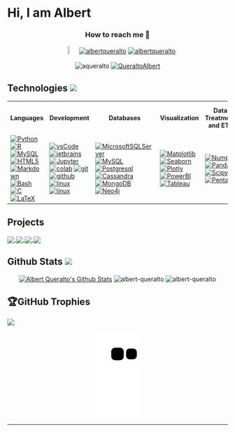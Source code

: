 <h1 align="left">Hi, I am Albert</h1>

<!--
[![Typing SVG](https://readme-typing-svg.herokuapp.com?width=1000&lines=Welcome+to+my+GitHub+Profile!;I+am+a+Data+Scientist%2C+Physicist+and+PhD+in+Materials+Science;I+am+also+a+Computer+Science+and+Coding+Enthusiast)](https://git.io/typing-svg)
-->

<div id="header" align="center">

### How to reach me 🤝

<a href="https://twitter.com/queraltoalbert" target="blank"><img align="center" src="https://cdn.pixabay.com/photo/2018/06/22/19/03/logo-3491390__340.png" width="8%" height="8%"></a>
<a href="https://linkedin.com/in/albertqueralto" target="blank"><img align="center" src="https://cdn.pixabay.com/photo/2017/07/04/12/16/social-2470870_960_720.png" alt="albertqueralto" width="4%" height="4%"></a>
<a href="https://kaggle.com/albertqueralto" target="blank"><img align="center" src="https://i.ibb.co/5BGqqQd/kaggle.png" width="6%" height="6%" alt="albertqueralto"></a>
	
<img src="https://komarev.com/ghpvc/?username=aqueralto&label=Profile%20views&color=0e75b6&style=flat" width="15%" height="15%" alt="aqueralto" /> <a href="https://twitter.com/queraltoalbert" target="blank"><img src="https://img.shields.io/twitter/follow/QueraltoAlbert?logo=twitter&style=for-the-badge" width="22%" height="22%" alt="QueraltoAlbert" /></a>

</div>

## Technologies <img src = "https://media2.giphy.com/media/QssGEmpkyEOhBCb7e1/giphy.gif?cid=ecf05e47a0n3gi1bfqntqmob8g9aid1oyj2wr3ds3mg700bl&rid=giphy.gif" width = 25px>
	
<table>
  <tr>
    <th>Languages</th>
    <th>Development</th>
    <th>Databases</th>
    <th>Visualization</th>
    <th>Data Treatment and ETL</th>
    <th>Machine and Deep Learning</th>
    <th>Backend</th>
    <th>Automation</th>
    <th>Learning</th>
  </tr>
  <tr>
    <td class="image-cell">
      <a href="https://www.python.org" target="_blank"><img alt="Python" src="https://i.ibb.co/XXCZgWY/python.png" width="60px"></a>
      <a href="https://www.r-project.org/" target="_blank"><img alt="R" src="https://i.ibb.co/XzM9prF/rlogo.png" width="70px"></a>
      <a href="https://www.mysql.com/"><img alt="MySQL" src="https://i.ibb.co/q1mzt2q/sql.png" width="110px"></a>
      <a href="www.html.com" target="_blank"><img alt="HTML5" src="https://i.ibb.co/mTnRcJ1/html.png" width="65px"></a>
      <a href="https://daringfireball.net/projects/markdown/" target="_blank"><img alt="Markdown" src="https://i.ibb.co/1fpKYjt/markdown.png" width="80px"></a>
      <a href="https://www.gnu.org/software/bash/" target="_blank"><img alt="Bash" src="https://i.ibb.co/nChynxc/bash.png" width="65px"></a>
      <a href="https://www.cprogramming.com/" target="_blank"><img alt="C" src="https://cdn.freebiesupply.com/logos/large/2x/c-logo-png-transparent.png" width="60px"></a>
      <a href="https://www.latex-project.org" target="_blank"><img alt="LaTeX" src="https://i.ibb.co/vQBhsdV/latex.png" width="100px"></a>
    </td>
    <td class="image-cell">
      <a href="https://code.visualstudio.com/" target="_blank"><img src="https://user-images.githubusercontent.com/674621/71187801-14e60a80-2280-11ea-94c9-e56576f76baf.png" width="60px" alt="vsCode"></a>
      <a href="https://www.jetbrains.com/" target="_blank"><img src="https://images-wixmp-ed30a86b8c4ca887773594c2.wixmp.com/f/217d5ea0-623d-40b1-9b31-027b904a5f15/dccudp7-221d1133-f3c3-48eb-a72c-c511828a1ff4.png?token=eyJ0eXAiOiJKV1QiLCJhbGciOiJIUzI1NiJ9.eyJzdWIiOiJ1cm46YXBwOjdlMGQxODg5ODIyNjQzNzNhNWYwZDQxNWVhMGQyNmUwIiwiaXNzIjoidXJuOmFwcDo3ZTBkMTg4OTgyMjY0MzczYTVmMGQ0MTVlYTBkMjZlMCIsIm9iaiI6W1t7InBhdGgiOiJcL2ZcLzIxN2Q1ZWEwLTYyM2QtNDBiMS05YjMxLTAyN2I5MDRhNWYxNVwvZGNjdWRwNy0yMjFkMTEzMy1mM2MzLTQ4ZWItYTcyYy1jNTExODI4YTFmZjQucG5nIn1dXSwiYXVkIjpbInVybjpzZXJ2aWNlOmZpbGUuZG93bmxvYWQiXX0.S3JJltb4zsHM7mjDs1sVLVZ-wvzkhEn_GfflenFMc6I" width=65px alt="jetbrains" /></a>
      <a href="https://jupyter.org/" target="_blank"><img alt="Jupyter" src="https://i.ibb.co/F4ZDnfv/jupyter.png" width=60px></a>	
      <a href="https://colab.research.google.com/" target="_blank"><img alt="colab" src="https://external-content.duckduckgo.com/iu/?u=https%3A%2F%2Fres.cloudinary.com%2Fnholmber%2Fimage%2Fupload%2Fv1536752786%2Fcolab_icon_hphjpb.png&f=1&nofb=1" width=70px></a>
      <a href="https://git-scm.com/" target="_blank"><img src="https://external-content.duckduckgo.com/iu/?u=https%3A%2F%2Fgit-scm.com%2Fimages%2Flogos%2Fdownloads%2FGit-Logo-2Color.png&f=1&nofb=1" width=100px
            alt="git"/></a>
      <a href="https://github.com/" target="_blank"><img src="https://i.ibb.co/7JTqDGs/github.jpg" width=60px alt="github" /></a>
      <a href="www.linux.org" target="_blank"><img src="https://external-content.duckduckgo.com/iu/?u=http%3A%2F%2F1000logos.net%2Fwp-content%2Fuploads%2F2017%2F03%2FLINUX-LOGO.png&f=1&nofb=1" width=50px alt="linux" /></a>
      <a href="www.ubuntu.com" target="_blank"><img src="https://external-content.duckduckgo.com/iu/?u=https%3A%2F%2Fcdn.freebiesupply.com%2Flogos%2Flarge%2F2x%2Fubuntu-icon-logo-png-transparent.png&f=1&nofb=1" width=55px alt="linux" /></a>
    </td>
    <td class="image-cell">
      <a href="https://www.microsoft.com/en-us/sql-server/sql-server-downloads" target="_blank"><img alt="MicrosoftSQLServer" src="https://iili.io/t2ESFS.md.png" width=60px></a>
      <a href="https://www.mysql.com" target="_blank"><img alt="MySQL" src="https://iili.io/t217Ll.png" width=60px></a>
      <a href="https://www.postgresql.org" target="_blank"><img alt="Postgresql" src="https://iili.io/t2EVat.md.png" width=60px></a>
      <a href="https://cassandra.apache.org/_/index.html" target="_blank"><img alt="Cassandra" src="https://external-content.duckduckgo.com/iu/?u=https%3A%2F%2Ftse4.explicit.bing.net%2Fth%3Fid%3DOIP.sOJIxyOkAV7Iu0zHOq6mkAHaE8%26pid%3DApi&f=1&ipt=e92951d22d6c20896b613edb9d512667d3980b9eef46de6638a79a931d522c37&ipo=images" width=80px></a>
      <a href="https://www.mongodb.com/" target="_blank"><img alt="MongoDB" src="https://doc.octoperf.com/monitoring/create-connection/mongodb/img/mongodb-logo.png" width=140px></a>
      <a href="https://neo4j.com/" target="_blank"><img alt="Neo4j" src="https://www.fullstackpython.com/img/logos/neo4j.png" width=140px></a>
    </td>
    <td class="image-cell">
      <a href="https://matplotlib.org/" target="_blank"><img alt="Matplotlib" src="https://upload.wikimedia.org/wikipedia/commons/8/84/Matplotlib_icon.svg" width=60px></a>
      <a href="https://seaborn.pydata.org" target="_blank"><img alt="Seaborn" src="https://seaborn.pydata.org/_images/logo-mark-lightbg.svg" width=60px></a>
      <a href="https://plotly.com/" target="_blank"><img alt="Plotly" src="https://iili.io/t2hFaV.png" width=70px></a>
      <a href="" target="_blank"><img src="https://external-content.duckduckgo.com/iu/?u=https%3A%2F%2Ftse1.mm.bing.net%2Fth%3Fid%3DOIP.WPupCUk4McR4k-_sU3twIgHaHd%26pid%3DApi&f=1&ipt=560e0d50c7b268e39dc2552dab4e2c11d8b659faf32bf093a8f183d4ef70efa4&ipo=images" alt="PowerBI" width=60px></a>
      <a href="www.tableau.com" target="_blank"><img alt="Tableau" src="https://external-content.duckduckgo.com/iu/?u=https%3A%2F%2Ftse1.mm.bing.net%2Fth%3Fid%3DOIP.1ZJJrBeCvQXFqN55-3UcogHaEK%26pid%3DApi&f=1&ipt=727b0bc5fd6031d82ee8fd87f74b4993a49edeb2a0f029a794a01287c1eaf7e4&ipo=images" width=110px></a>
    </td>
    <td class="image-cell">
      <a href="https://numpy.org/" target="_blank"><img alt="Numpy" src="https://img.shields.io/badge/Numpy-777BB4?style=for-the-badge&logo=numpy&logoColor=white"></a>
      <a href="https://pandas.pydata.org/" target="_blank"><img alt="Pandas" src="https://img.shields.io/badge/Pandas-2C2D72?style=for-the-badge&logo=pandas&logoColor=white"></a>
      <a href="https://scipy.org/" target="_blank"><img alt="Scipy" src="https://img.shields.io/badge/SciPy-%230C55A5.svg?style=for-the-badge&logo=scipy&logoColor=%white"></a>
      <a href="http://pentaho.com/" target="_blank"><img alt="Pentaho" src="https://img.shields.io/badge/Pentaho Data Integration-F37626.svg?style=for-the-badge&logo=pdi&logoColor=white"></a>
    </td>
    <td class="image-cell">
      <a href="https://scikit-learn.org/" target="_blank"><img alt="Scikit" src="https://iili.io/Zyv4Zg.png)" width = 100px></a>
      <a href="https://www.tensorflow.org" target="_blank"><img alt="Tensor" src="https://upload.wikimedia.org/wikipedia/commons/thumb/2/2d/Tensorflow_logo.svg/168px-Tensorflow_logo.svg.png" width = 50px></a>
      <a href="https://keras.io/" target="_blank"><img alt="Keras" src="https://camo.githubusercontent.com/906e661107a3bc03104ca5d88336d1f4b0e80fdcac65efaf7904041d371c747f/68747470733a2f2f73332e616d617a6f6e6177732e636f6d2f6b657261732e696f2f696d672f6b657261732d6c6f676f2d323031382d6c617267652d313230302e706e67" width=140px></a>
      <a href="https://www.pytorch.org" target="_blank"><img alt="Torch" src="https://upload.wikimedia.org/wikipedia/commons/1/10/PyTorch_logo_icon.svg" width = 40px></a>
    </td>
    <td class="image-cell">
      <a href="" target="_blank"><img alt="Docker" src="https://external-content.duckduckgo.com/iu/?u=https%3A%2F%2Ftse3.mm.bing.net%2Fth%3Fid%3DOIP.9WF0OC9phVbU1j3k2McOSAHaGN%26pid%3DApi&f=1&ipt=cbd1d209e769b8223cc8fa416b007d78d5972bd5a745d3a444d8a1a6930ac282&ipo=images" width=80px></a>
    </td>
    <td class="image-cell">
      <a href="https://www.selenium.dev/" target="_blank"><img alt="Selenium" src="https://img.shields.io/badge/Selenium-43B02A?style=for-the-badge&logo=Selenium&logoColor=white"></a>
    </td>
    <td class="image-cell">
      <a href="www.djangoproject.com" target="_blank"><img alt="Django" src="https://img.shields.io/badge/django-%23092E20.svg?style=for-the-badge&logo=django&logoColor=white"></a>
      <a href="https://flask.palletsprojects.com" target="_blank"><img alt="Flask" src="https://img.shields.io/badge/flask-%23000.svg?style=for-the-badge&logo=flask&logoColor=white"></a>
      <a href="" target="_blank"><img alt="FastApi" src="https://img.shields.io/badge/FastAPI-005571?style=for-the-badge&logo=fastapi"></a>
      <a href="https://cloud.google.com" target="_blank"><img alt="Google Cloud" src="https://img.shields.io/badge/GoogleCloud-%234285F4.svg?style=for-the-badge&logo=google-cloud&logoColor=white"></a>
      <a href="https://azure.microsoft.com" target="_blank"><img alt="Azure" src="https://img.shields.io/badge/azure-%230072C6.svg?style=for-the-badge&logo=microsoftazure&logoColor=white-"></a>
    </td>
  </tr>
</table>

## Projects

<a href="https://github.com/albert-queralto/ml_ijp_deposition_paper">
  <img align="center" src="https://github-readme-stats.vercel.app/api/pin/?username=albert-queralto&repo=ml_ijp_deposition_paper&theme=tokyonight" />
</a>

<a href="https://github.com/albert-queralto/reinforcement_learning_lunar_lander">
  <img align="center" src="https://github-readme-stats.vercel.app/api/pin/?username=albert-queralto&repo=reinforcement_learning_lunar_lander&theme=tokyonight" />
</a>

<a href="https://github.com/albert-queralto/scraping-energy-prices-spain">
  <img align="center" src="https://github-readme-stats.vercel.app/api/pin/?username=albert-queralto&repo=scraping-energy-prices-spain&theme=tokyonight" />
</a>

<a href="https://github.com/albert-queralto/goodreads-scraper">
  <img align="center" src="https://github-readme-stats.vercel.app/api/pin/?username=albert-queralto&repo=goodreads-scraper&theme=tokyonight" />
</a>



## Github Stats <img src = "https://i.pinimg.com/originals/65/c4/f4/65c4f452571be1261e9c623f7da488ac.gif" width = 35px>

  <p align="center">
    <a href="https://github.com/anuraghazra/github-readme-stats"><img alt="Albert Queralto's Github Stats" align="center" src="https://github-readme-stats.vercel.app/api?username=albert-queralto&show_icons=true&count_private=true&theme=tokyonight" height="180px"/></a>
<img align="center" src="https://github-readme-streak-stats.herokuapp.com/?user=albert-queralto&theme=tokyonight" alt="albert-queralto" height="180px"/>
<img align="center" src="https://github-readme-stats.vercel.app/api/top-langs?username=albert-queralto&show_icons=true&locale=en&layout=compact&theme=tokyonight" alt="albert-queralto" height="130px"/>  
  </p>

## 🏆GitHub Trophies
![](https://github-profile-trophy.vercel.app/?username=albert-queralto&theme=tokyonight&no-frame=false&no-bg=false&margin-w=4)

<p align="center">
  <img src="https://github.com/albert-queralto/albert-queralto/blob/output/github-contribution-grid-snake.svg"
    alt="snake" />
</p>
	
------

